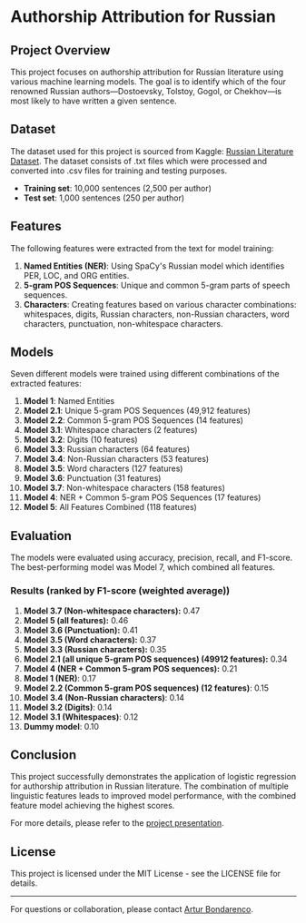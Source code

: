 # Authorship Attribution for Russian

## Project Overview

This project focuses on authorship attribution for Russian literature using various machine learning models. The goal is to identify which of the four renowned Russian authors—Dostoevsky, Tolstoy, Gogol, or Chekhov—is most likely to have written a given sentence.

## Dataset

The dataset used for this project is sourced from Kaggle: [Russian Literature Dataset](https://www.kaggle.com/datasets/d0rj3228/russian-literature). The dataset consists of .txt files which were processed and converted into .csv files for training and testing purposes.

- **Training set**: 10,000 sentences (2,500 per author)
- **Test set**: 1,000 sentences (250 per author)

## Features

The following features were extracted from the text for model training:

1. **Named Entities (NER)**: Using SpaCy's Russian model which identifies PER, LOC, and ORG entities.
2. **5-gram POS Sequences**: Unique and common 5-gram parts of speech sequences.
3. **Characters**: Creating features based on various character combinations: whitespaces, digits, Russian characters, non-Russian characters, word characters, punctuation, non-whitespace characters.

## Models

Seven different models were trained using different combinations of the extracted features:

1. **Model 1**: Named Entities
2. **Model 2.1**: Unique 5-gram POS Sequences (49,912 features)
3. **Model 2.2**: Common 5-gram POS Sequences (14 features)
4. **Model 3.1**: Whitespace characters (2 features)
5. **Model 3.2**: Digits (10 features)
6. **Model 3.3**: Russian characters (64 features)
7. **Model 3.4**: Non-Russian characters (53 features)
8. **Model 3.5**: Word characters (127 features)
9. **Model 3.6**: Punctuation (31 features)
10. **Model 3.7**: Non-whitespace characters (158 features)
12. **Model 4**: NER + Common 5-gram POS Sequences (17 features)
13. **Model 5**: All Features Combined (118 features)

## Evaluation

The models were evaluated using accuracy, precision, recall, and F1-score. The best-performing model was Model 7, which combined all features.

### Results (ranked by F1-score (weighted average))
1. **Model 3.7 (Non-whitespace characters):** 0.47
2. **Model 5 (all features):** 0.46
3. **Model 3.6 (Punctuation):** 0.41
4. **Model 3.5 (Word characters):** 0.37
5. **Model 3.3 (Russian characters):** 0.35
6. **Model 2.1 (all unique 5-gram POS sequences) (49912 features):** 0.34
7. **Model 4 (NER + Common 5-gram POS sequences):** 0.21
8. **Model 1 (NER)**: 0.17
9. **Model 2.2 (Common 5-gram POS sequences) (12 features)**: 0.15
10. **Model 3.4 (Non-Russian characters)**: 0.14
11. **Model 3.2 (Digits)**: 0.14
12. **Model 3.1 (Whitespaces)**: 0.12
13. **Dummy model**: 0.10



## Conclusion

This project successfully demonstrates the application of logistic regression for authorship attribution in Russian literature. The combination of multiple linguistic features leads to improved model performance, with the combined feature model achieving the highest scores.

For more details, please refer to the [project presentation](presentation/Authorship-attribution-for-Russian.pdf).

## License

This project is licensed under the MIT License - see the LICENSE file for details.

---

For questions or collaboration, please contact [Artur Bondarenco](https://www.linkedin.com/in/artur-bondarenco-9b2768184/).
